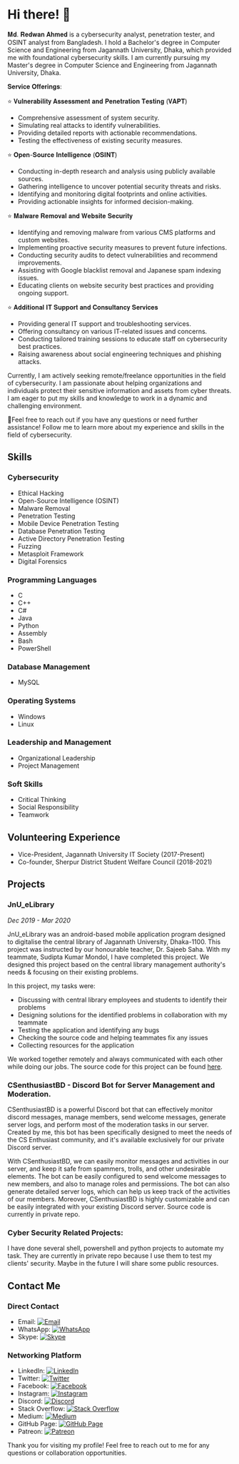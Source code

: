 # Hi there! 👋

𝐌𝐝. 𝐑𝐞𝐝𝐰𝐚𝐧 𝐀𝐡𝐦𝐞𝐝 is a cybersecurity analyst, penetration tester, and OSINT analyst from Bangladesh. I hold a Bachelor's degree in Computer Science and Engineering from Jagannath University, Dhaka, which provided me with foundational cybersecurity skills. I am currently pursuing my Master's degree in Computer Science and Engineering from Jagannath University, Dhaka.


𝐒𝐞𝐫𝐯𝐢𝐜𝐞 𝐎𝐟𝐟𝐞𝐫𝐢𝐧𝐠𝐬:

⭐ 𝐕𝐮𝐥𝐧𝐞𝐫𝐚𝐛𝐢𝐥𝐢𝐭𝐲 𝐀𝐬𝐬𝐞𝐬𝐬𝐦𝐞𝐧𝐭 𝐚𝐧𝐝 𝐏𝐞𝐧𝐞𝐭𝐫𝐚𝐭𝐢𝐨𝐧 𝐓𝐞𝐬𝐭𝐢𝐧𝐠 (𝐕𝐀𝐏𝐓)
   - Comprehensive assessment of system security.
   - Simulating real attacks to identify vulnerabilities.
   - Providing detailed reports with actionable recommendations.
   - Testing the effectiveness of existing security measures.

⭐ 𝐎𝐩𝐞𝐧-𝐒𝐨𝐮𝐫𝐜𝐞 𝐈𝐧𝐭𝐞𝐥𝐥𝐢𝐠𝐞𝐧𝐜𝐞 (𝐎𝐒𝐈𝐍𝐓)
   - Conducting in-depth research and analysis using publicly available sources.
   - Gathering intelligence to uncover potential security threats and risks.
   - Identifying and monitoring digital footprints and online activities.
   - Providing actionable insights for informed decision-making.

⭐ 𝐌𝐚𝐥𝐰𝐚𝐫𝐞 𝐑𝐞𝐦𝐨𝐯𝐚𝐥 𝐚𝐧𝐝 𝐖𝐞𝐛𝐬𝐢𝐭𝐞 𝐒𝐞𝐜𝐮𝐫𝐢𝐭𝐲
   - Identifying and removing malware from various CMS platforms and custom websites.
   - Implementing proactive security measures to prevent future infections.
   - Conducting security audits to detect vulnerabilities and recommend improvements.
   - Assisting with Google blacklist removal and Japanese spam indexing issues.
   - Educating clients on website security best practices and providing ongoing support.

⭐ 𝐀𝐝𝐝𝐢𝐭𝐢𝐨𝐧𝐚𝐥 𝐈𝐓 𝐒𝐮𝐩𝐩𝐨𝐫𝐭 𝐚𝐧𝐝 𝐂𝐨𝐧𝐬𝐮𝐥𝐭𝐚𝐧𝐜𝐲 𝐒𝐞𝐫𝐯𝐢𝐜𝐞𝐬
  - Providing general IT support and troubleshooting services.
  - Offering consultancy on various IT-related issues and concerns.
  - Conducting tailored training sessions to educate staff on cybersecurity best practices.
  - Raising awareness about social engineering techniques and phishing attacks.


Currently, I am actively seeking remote/freelance opportunities in the field of cybersecurity. I am passionate about helping organizations and individuals protect their sensitive information and assets from cyber threats. I am eager to put my skills and knowledge to work in a dynamic and challenging environment.

🎫Feel free to reach out if you have any questions or need further assistance! Follow me to learn more about my experience and skills in the field of cybersecurity.

## Skills

### Cybersecurity

- Ethical Hacking
- Open-Source Intelligence (OSINT)
- Malware Removal
- Penetration Testing
- Mobile Device Penetration Testing
- Database Penetration Testing
- Active Directory Penetration Testing
- Fuzzing
- Metasploit Framework
- Digital Forensics

### Programming Languages

- C
- C++
- C#
- Java
- Python
- Assembly
- Bash
- PowerShell

### Database Management

- MySQL

### Operating Systems

- Windows
- Linux

### Leadership and Management

- Organizational Leadership
- Project Management

### Soft Skills

- Critical Thinking
- Social Responsibility
- Teamwork

## Volunteering Experience

- Vice-President, Jagannath University IT Society (2017-Present)
- Co-founder, Sherpur District Student Welfare Council (2018-2021)

## Projects

### JnU_eLibrary
*Dec 2019 - Mar 2020*

JnU_eLibrary was an android-based mobile application program designed to digitalise the central library of Jagannath University, Dhaka-1100. This project was instructed by our honourable teacher, Dr. Sajeeb Saha. With my teammate, Sudipta Kumar Mondol, I have completed this project. We designed this project based on the central library management authority's needs & focusing on their existing problems.

In this project, my tasks were:

- Discussing with central library employees and students to identify their problems
- Designing solutions for the identified problems in collaboration with my teammate
- Testing the application and identifying any bugs
- Checking the source code and helping teammates fix any issues
- Collecting resources for the application

We worked together remotely and always communicated with each other while doing our jobs. The source code for this project can be found [here](https://github.com/Redwan-CSE/JnU_eLibrary).

### CSenthusiastBD - Discord Bot for Server Management and Moderation.

CSenthusiastBD is a powerful Discord bot that can effectively monitor discord messages, manage members, send welcome messages, generate server logs, and perform most of the moderation tasks in our server. Created by me, this bot has been specifically designed to meet the needs of the CS Enthusiast community, and it's available exclusively for our private Discord server.

With CSenthusiastBD, we can easily monitor messages and activities in our server, and keep it safe from spammers, trolls, and other undesirable elements. The bot can be easily configured to send welcome messages to new members, and also to manage roles and permissions. The bot can also generate detailed server logs, which can help us keep track of the activities of our members. Moreover, CSenthusiastBD is highly customizable and can be easily integrated with your existing Discord server. Source code is currently in private repo.

### Cyber Security Related Projects:

I have done several shell, powershell and python projects to automate my task. They are currently in private repo because I use them to test my clients' security. Maybe in the future I will share some public resources.

## Contact Me

### Direct Contact

- Email: [![Email](https://img.shields.io/badge/Email-redwanse%40outlook.com-red?logo=microsoft-outlook)](mailto:redwanse@outlook.com)
- WhatsApp: [![WhatsApp](https://img.shields.io/badge/WhatsApp-(%2B880)1776387624-green?logo=WhatsApp)](tel:+8801776387624)
- Skype: [![Skype](https://img.shields.io/badge/Skype:redwanse-blue?logo=Skype)](skype:live:redwanse?call)

### Networking Platform

- LinkedIn: [![LinkedIn](https://img.shields.io/badge/LinkedIn-redwancse-blue?logo=linkedin)](https://www.linkedin.com/in/redwancse/)
- Twitter: [![Twitter](https://img.shields.io/badge/Twitter-RedwanCSE-blue?logo=twitter)](https://twitter.com/RedwanCSE)
- Facebook: [![Facebook](https://img.shields.io/badge/Facebook-redwancse-blue?logo=facebook)](https://www.facebook.com/redwancse)
- Instagram: [![Instagram](https://img.shields.io/badge/Instagram-redwancse-purple?logo=instagram)](https://www.instagram.com/redwancse)
- Discord: [![Discord](https://img.shields.io/badge/Discord-CSenthusiastBD-blueviolet?logo=discord)](https://discord.gg/rZ3n2aHXgX)
- Stack Overflow: [![Stack Overflow](https://img.shields.io/badge/Stack%20Overflow-Md--Redwan--Ahmed-orange?logo=stackoverflow)](https://stackoverflow.com/users/21417664/md-redwan-ahmed)
- Medium: [![Medium](https://img.shields.io/badge/Medium-redwancse-black?logo=medium)](https://redwancse.medium.com/)
- GitHub Page: [![GitHub Page](https://img.shields.io/badge/GitHub%20Page-redwan--cse.github.io-green?logo=github)](https://redwan-cse.github.io/)
- Patreon: [![Patreon](https://img.shields.io/badge/Patreon-redwancse-red?logo=patreon)](https://www.patreon.com/user?u=22291805)

Thank you for visiting my profile! Feel free to reach out to me for any questions or collaboration opportunities.

